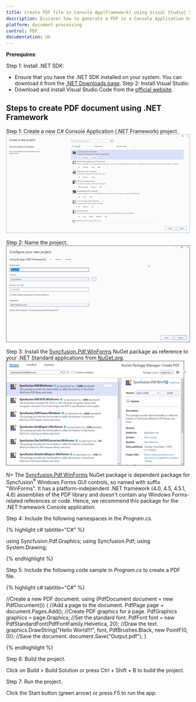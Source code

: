 ```yaml
---
title: Create PDF file in Console App(Framework) using Visual Studio| Syncfusion
description: Discover how to generate a PDF in a Console Application by using the Syncfusion PDF library efficiently.
platform: document-processing
control: PDF
documentation: UG
--- 
```


**Prerequires**:

Step 1: Install .NET SDK: 
* Ensure that you have the .NET SDK installed on your system. You can download it from the [.NET Downloads page](https://dotnet.microsoft.com/en-us/download).
Step 2: Install Visual Studio: 
* Download and install Visual Studio Code from the [official website](https://code.visualstudio.com/download).

## Steps to create PDF document using .NET Framework

Step 1: Create a new C# Console Application (.NET Framework) project.
![Console Application creation](Console_images/console-app-sample-creation.png)

Step 2: Name the project.
![Name the application](Console_images/Name_project_Framework.png)

Step 3: Install the [Syncfusion.Pdf.WinForms](https://www.nuget.org/packages/Syncfusion.Pdf.WinForms/) NuGet package as reference to your .NET Standard applications from [NuGet.org](https://www.nuget.org).
![NET Framework NuGet package](Console_images/Nuget_package_Framework.png)

N> The [Syncfusion.Pdf.WinForms](https://www.nuget.org/packages/Syncfusion.Pdf.WinForms/) NuGet package is dependent package for Syncfusion<sup>&reg;</sup> Windows Forms GUI controls, so named with suffix "WinForms". It has a platform-independent .NET framework (4.0, 4.5, 4.5.1, 4.6) assemblies of the PDF library and doesn't contain any Windows Forms-related references or code. Hence, we recommend this package for the .NET framework Console application.

Step 4: Include the following namespaces in the *Program.cs*.

{% highlight c# tabtitle="C#" %}

using Syncfusion.Pdf.Graphics;
using Syncfusion.Pdf;
using System.Drawing;

{% endhighlight %}

Step 5: Include the following code sample in *Program.cs* to create a PDF file.

{% highlight c# tabtitle="C#" %}
 
//Create a new PDF document. 
using (PdfDocument document = new PdfDocument()) {
    //Add a page to the document.
    PdfPage page = document.Pages.Add();
    //Create PDF graphics for a page.
    PdfGraphics graphics = page.Graphics;
    //Set the standard font.
    PdfFont font = new PdfStandardFont(PdfFontFamily.Helvetica, 20);
    //Draw the text.
    graphics.DrawString("Hello World!!!", font, PdfBrushes.Black, new PointF(0, 0));
    //Save the document.
    document.Save("Output.pdf");
}

{% endhighlight %}

Step 6: Build the project.

Click on Build > Build Solution or press Ctrl + Shift + B to build the project.

Step 7: Run the project.

Click the Start button (green arrow) or press F5 to run the app.